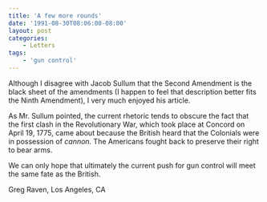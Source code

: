 ```yaml
---
title: 'A few more rounds'
date: '1991-08-30T08:06:00-08:00'
layout: post
categories:
    - Letters
tags:
    - 'gun control'
---
```


Although I disagree with Jacob Sullum that the Second Amendment is the black sheet of the amendments (I happen to feel that description better fits the Ninth Amendment), I very much enjoyed his article.

As Mr. Sullum pointed, the current rhetoric tends to obscure the fact that the first clash in the Revolutionary War, which took place at Concord on April 19, 1775, came about because the British heard that the Colonials were in possession of *cannon.* The Americans fought back to preserve their right to bear arms.

We can only hope that ultimately the current push for gun control will meet the same fate as the British.

Greg Raven, Los Angeles, CA